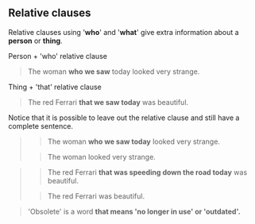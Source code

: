 ## Relative clauses

Relative clauses using '**who**' and '**what**' give extra information about a **person** or **thing**.

Person + 'who' relative clause

> The woman **who we saw** today looked very strange.

Thing + 'that' relative clause

>The red Ferrari **that we saw today** was beautiful.

Notice that it is possible to leave out the relative clause and still have a complete sentence.

>> The woman **who we saw today** looked very strange.
>
>> The woman looked very strange.

>> The red Ferrari **that was speeding down the road today** was beautiful.
>
>> The red Ferrari was beautiful.

> 'Obsolete' is a word **that means 'no longer in use' or 'outdated'.**
